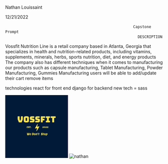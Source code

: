 Nathan Louissaint


12/21/2022

                                                             Capstone Prompt
                                                               DESCRIPTION

Vossfit 
Nutrition Line
is a retail company based in Atlanta, Georgia that specializes in 
health and nutrition-related products, including vitamins, 
supplements, minerals, herbs, sports nutrition, diet, and energy products
The company also has different techniques when it comes to manufacturing our products
such as capsule manufacturing, Tablet Manufacturing, Powder Manufacturing, Gummies Manufacturing
users will be able to add/update their cart remove items 





technologies
react for front end 
django for backend
new tech = sass


<img src ="vossfit.png" alt="voss">
<img src ="https://scontent-atl3-1.xx.fbcdn.net/v/t39.30808-6/321202296_2135141230017239_3844676390092629691_n.jpg?stp=cp6_dst-jpg_p843x403&_nc_cat=110&ccb=1-7&_nc_sid=730e14&_nc_ohc=GkuPxxSJmKIAX9_9Y_9&_nc_ht=scontent-atl3-1.xx&oh=00_AfD8dZQAdsVsJ9b7XYXJoaTvmJp2HbN0DDTBRLZf6JQc9w&oe=63A8114C" alt="nathan">
